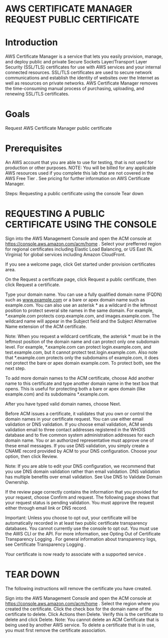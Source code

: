 # AWS CERTIFICATE MANAGER REQUEST PUBLIC CERTIFICATE

# Introduction

AWS Certificate Manager is a service that lets you easily provision, manage, and deploy public and private Secure Sockets Layer/Transport Layer Security (SSL/TLS) certificates for use with AWS services and your internal connected resources. 
SSL/TLS certificates are used to secure network communications and establish the identity of websites over the Internet as well as resources on private networks. 
AWS Certificate Manager removes the time-consuming manual process of purchasing, uploading, and renewing SSL/TLS certificates.

# Goals
Request AWS Certificate Manager public certificate

# Prerequisites

An AWS account that you are able to use for testing, that is not used for production or other purposes. 
NOTE: You will be billed for any applicable AWS resources used if you complete this lab that are not covered in the AWS Free Tier . See pricing for further information on AWS Certificate Manager.

Steps:
Requesting a public certificate using the console
Tear down



# REQUESTING A PUBLIC CERTIFICATE USING THE CONSOLE

Sign into the AWS Management Console and open the ACM console at https://console.aws.amazon.com/acm/home . Select your prefferred region for regional certificates including Elastic Load Balancing, or US East (N. Virginia) for global services including Amazon CloudFront.

If you see a welcome page, click Get started under provision certificates area.

On the Request a certificate page, click Request a public certificate, then click Request a certificate.

Type your domain name. You can use a fully qualified domain name (FQDN) such as www.example.com or a bare or apex domain name such as example.com. You can also use an asterisk * as a wildcard in the leftmost position to protect several site names in the same domain. For example, *.example.com protects corp.example.com, and images.example.com. The wildcard name will appear in the Subject field and the Subject Alternative Name extension of the ACM certificate.

Note: When you request a wildcard certificate, the asterisk * must be in the leftmost position of the domain name and can protect only one subdomain level. For example, *.example.com can protect login.example.com, and test.example.com, but it cannot protect test.login.example.com. Also note that *.example.com protects only the subdomains of example.com, it does not protect the bare or apex domain example.com. To protect both, see the next step.

To add more domain names to the ACM certificate, choose Add another name to this certificate and type another domain name in the text box that opens. This is useful for protecting both a bare or apex domain (like example.com) and its subdomains *.example.com.

After you have typed valid domain names, choose Next.

Before ACM issues a certificate, it validates that you own or control the domain names in your certificate request. You can use either email validation or DNS validation. If you choose email validation, ACM sends validation email to three contact addresses registered in the WHOIS database and to five common system administration addresses for each domain name. You or an authorized representative must approve one of these email messages. If you use DNS validation, you simply create a CNAME record provided by ACM to your DNS configuration. Choose your option, then click Review.

Note: If you are able to edit your DNS configuration, we recommend that you use DNS domain validation rather than email validation. DNS validation has multiple benefits over email validation. See Use DNS to Validate Domain Ownership.

If the review page correctly contains the information that you provided for your request, choose Confirm and request. The following page shows that your request status is pending validation. You must approve the request either through email link or DNS record.

Important: Unless you choose to opt out, your certificate will be automatically recorded in at least two public certificate transparency databases. You cannot currently use the console to opt out. You must use the AWS CLI or the API. For more information, see Opting Out of Certificate Transparency Logging . For general information about transparency logs, see Certificate Transparency Logging .

Your certificate is now ready to associate with a supported service .

# TEAR DOWN

The following instructions will remove the certificate you have created.

Sign into the AWS Management Console and open the ACM console at https://console.aws.amazon.com/acm/home . Select the region where you created the certificate.
Click the check box for the domain name of the certificate to delete. Click Actions then Delete.
Verify this is the certificate to delete and click Delete. Note: You cannot delete an ACM Certificate that is being used by another AWS service. To delete a certificate that is in use, you must first remove the certificate association.

